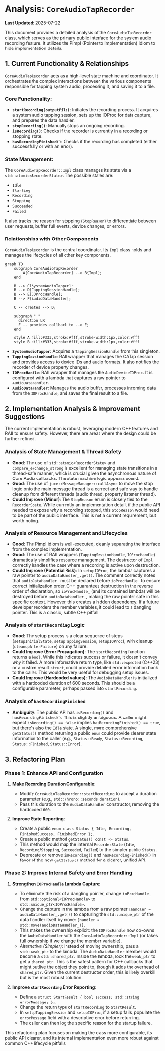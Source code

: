 # Analysis: `CoreAudioTapRecorder`

**Last Updated**: 2025-07-22

This document provides a detailed analysis of the `CoreAudioTapRecorder` class, which serves as the primary public interface for the system audio recording feature. It utilizes the Pimpl (Pointer to Implementation) idiom to hide implementation details.

## 1. Current Functionality & Relationships

`CoreAudioTapRecorder` acts as a high-level state machine and coordinator. It orchestrates the complex interactions between the various components responsible for tapping system audio, processing it, and saving it to a file.

### Core Functionality:

*   **`startRecording(outputFile)`**: Initiates the recording process. It acquires a system audio tapping session, sets up the IOProc for data capture, and prepares the data handler.
*   **`stopRecording()`**: Manually stops an ongoing recording.
*   **`isRecording()`**: Checks if the recorder is currently in a recording or stopping state.
*   **`hasRecordingFinished()`**: Checks if the recording has completed (either successfully or with an error).

### State Management:

The `CoreAudioTapRecorder::Impl` class manages its state via a `std::atomic<RecorderState>`. The possible states are:
*   `Idle`
*   `Starting`
*   `Recording`
*   `Stopping`
*   `Succeeded`
*   `Failed`

It also tracks the reason for stopping (`StopReason`) to differentiate between user requests, buffer full events, device changes, or errors.

### Relationships with Other Components:

`CoreAudioTapRecorder` is the central coordinator. Its `Impl` class holds and manages the lifecycles of all other key components.

```mermaid
graph TD
    subgraph CoreAudioTapRecorder
        A[CoreAudioTapRecorder] --> B{Impl};
    end

    B --> C[SystemAudioTapper];
    B --> D[TappingSessionHandle];
    B --> E[IOProcHandle];
    B --> F[AudioDataHandler];

    C -- creates --> D;

    subgraph " "
      direction LR
      F -- provides callback to --> E;
    end
    
    style A fill:#333,stroke:#fff,stroke-width:1px,color:#fff
    style B fill:#333,stroke:#fff,stroke-width:1px,color:#fff
```

*   **`SystemAudioTapper`**: Acquires a `TappingSessionHandle` from this singleton.
*   **`TappingSessionHandle`**: RAII wrapper that manages the CATap session and provides access to device IDs and audio formats. It also notifies the recorder of device property changes.
*   **`IOProcHandle`**: RAII wrapper that manages the `AudioDeviceIOProc`. It is configured with a lambda that captures a raw pointer to `AudioDataHandler`.
*   **`AudioDataHandler`**: Manages the audio buffer, processes incoming data from the `IOProcHandle`, and saves the final result to a file.

## 2. Implementation Analysis & Improvement Suggestions

The current implementation is robust, leveraging modern C++ features and RAII to ensure safety. However, there are areas where the design could be further refined.

### Analysis of State Management & Thread Safety

*   **Good**: The use of `std::atomic<RecorderState>` and `compare_exchange_strong` is excellent for managing state transitions in a thread-safe manner, which is crucial given the asynchronous nature of Core Audio callbacks. The state machine logic appears sound.
*   **Good**: The use of `juce::MessageManager::callAsync` to move the stop logic onto the main message thread is a correct and safe way to handle cleanup from different threads (audio thread, property listener thread).
*   **Could Improve (Minor)**: The `StopReason` enum is closely tied to the `RecorderState`. While currently an implementation detail, if the public API needed to expose *why* a recording stopped, this `StopReason` would need to be part of the public interface. This is not a current requirement, but worth noting.

### Analysis of Resource Management and Lifecycles

*   **Good**: The Pimpl idiom is well-executed, cleanly separating the interface from the complex implementation.
*   **Good**: The use of RAII wrappers (`TappingSessionHandle`, `IOProcHandle`) dramatically simplifies resource management. The destructor of `Impl` correctly handles the case where a recording is active upon destruction.
*   **Could Improve (Potential Risk)**: In `setupIOProc`, the lambda captures a raw pointer to `audioDataHandler_.get()`. The comment correctly notes that `audioDataHandler_` must be declared before `ioProcHandle_` to ensure correct initialization order. C++ guarantees destruction in the reverse order of declaration, so `ioProcHandle_` (and its contained lambda) will be destroyed before `audioDataHandler_`, making the raw pointer safe in this specific context. However, this creates a hidden dependency. If a future developer reorders the member variables, it could lead to a dangling pointer. This is a classic, subtle C++ pitfall.

### Analysis of `startRecording` Logic

*   **Good**: The setup process is a clear sequence of steps (`setupInitialState`, `setupTappingSession`, `setupIOProc`), with cleanup (`cleanupAfterFailure`) on any failure.
*   **Could Improve (Error Propagation)**: The `startRecording` function returns a `bool`. While this indicates success or failure, it doesn't convey *why* it failed. A more informative return type, like `std::expected` (C++23) or a custom result `struct`, could provide detailed error information back to the caller. This would be very useful for debugging setup issues.
*   **Could Improve (Hardcoded values)**: The `AudioDataHandler` is initialized with a hardcoded duration of 600 seconds. This should be a configurable parameter, perhaps passed into `startRecording`.

### Analysis of `hasRecordingFinished`

*   **Ambiguity**: The public API has `isRecording()` and `hasRecordingFinished()`. This is slightly ambiguous. A caller might expect `isRecording() == false` implies `hasRecordingFinished() == true`, but there's also the `Idle` state. A single, more comprehensive `getStatus()` method returning a public `enum` could provide clearer state information to the caller (e.g., `Status::Ready`, `Status::Recording`, `Status::Finished`, `Status::Error`).

## 3. Refactoring Plan

### Phase 1: Enhance API and Configuration

1.  **Make Recording Duration Configurable**:
    *   Modify `CoreAudioTapRecorder::startRecording` to accept a duration parameter (e.g., `std::chrono::seconds duration`).
    *   Pass this duration to the `AudioDataHandler` constructor, removing the hardcoded `600`.

2.  **Improve State Reporting**:
    *   Create a public `enum class Status { Idle, Recording, FinishedSuccess, FinishedError };`.
    *   Create a public method `getStatus() const -> Status`.
    *   This method would map the internal `RecorderState` (`Idle`, `Recording`/`Stopping`, `Succeeded`, `Failed`) to the simpler public `Status`.
    *   Deprecate or remove `isRecording()` and `hasRecordingFinished()` in favor of the new `getStatus()` method for a clearer, unified API.

### Phase 2: Improve Internal Safety and Error Handling

1.  **Strengthen `IOProcHandle` Lambda Capture**:
    *   To eliminate the risk of a dangling pointer, change `ioProcHandle_` from `std::optional<IOProcHandle>` to `std::unique_ptr<IOProcHandle>`.
    *   Change the capture in the lambda from a raw pointer `[handler = audioDataHandler_.get()]` to capturing the `std::unique_ptr` of the data handler itself by move: `[handler = std::move(audioDataHandler_)]`.
    *   This makes the ownership explicit: the `IOProcHandle` now co-owns the `AudioDataHandler` with the `CoreAudioTapRecorder::Impl` (or takes full ownership if we change the member variable).
    *   *Alternative (Simpler)*: Instead of moving ownership, pass a `std::weak_ptr` to the lambda. The `AudioDataHandler` member would become a `std::shared_ptr`. Inside the lambda, lock the `weak_ptr` to get a `shared_ptr`. This is the safest pattern for C++ callbacks that might outlive the object they point to, though it adds the overhead of `shared_ptr`. Given the current destructor order, this is likely overkill but is the most robust solution.

2.  **Improve `startRecording` Error Reporting**:
    *   Define a `struct StartResult { bool success; std::string errorMessage; };`.
    *   Change the return type of `startRecording` to `StartResult`.
    *   In `setupTappingSession` and `setupIOProc`, if a setup fails, populate the `errorMessage` field with a descriptive error before returning.
    *   The caller can then log the specific reason for the startup failure.

This refactoring plan focuses on making the class more configurable, its public API clearer, and its internal implementation even more robust against common C++ lifecycle pitfalls.